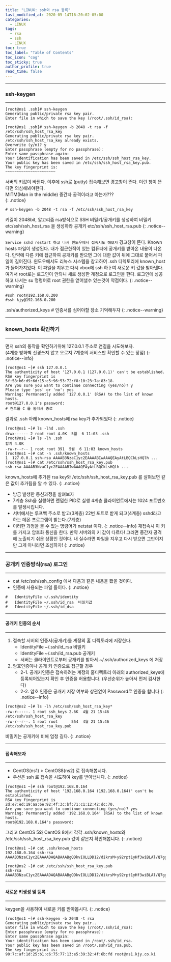 ```yaml
---
title: "LINUX: ssh와 rsa 등록"
last_modified_at: 2020-05-14T16:20:02-05:00
categories:
  - LINUX
tags:
  - rsa
  - ssh
  - LINUX
toc: true 
toc_label: "Table of Contents"
toc_icon: "cog"
toc_sticky: true 
author_profile: true 
read_time: false 
---
```

---
### ssh-keygen
---
```console
[root@ns1 .ssh]# ssh-keygen
Generating public/private rsa key pair.
Enter file in which to save the key (/root/.ssh/id_rsa):

[root@ns1 .ssh]# ssh-keygen -b 2048 -t rsa -f /etc/ssh/ssh_host_rsa_key
Generating public/private rsa key pair.
/etc/ssh/ssh_host_rsa_key already exists.
Overwrite (y/n)? y
Enter passphrase (empty for no passphrase):
Enter same passphrase again:
Your identification has been saved in /etc/ssh/ssh_host_rsa_key.
Your public key has been saved in /etc/ssh/ssh_host_rsa_key.pub.
The key fingerprint is:
~~~~~~~~~~~~~~~~~~~~~~

```
서버의 키값이 바뀐다. 이후에 ssh로 (putty) 접속해보면 경고창이 뜬다. 이런 창이 뜬다면 의심해봐야한다.   
MITM(Man in the middle) 중간자 공격이라고 아는가???   
{: .notice}
```
# ssh-keygen -b 2048 -t rsa -f /etc/ssh/ssh_host_rsa_key
```
키길이 2048bit, 알고리즘 rsa방식으로 SSH 비밀키/공개키를 생성하여 비밀키 etc/ssh/ssh_host_rsa 을 생성하라 공개키 etc/ssh/ssh_host_rsa.pub
{: .notice--warning}

`Service sshd restart 하고 나서 윈도우에서 접속시도 해보자`
경고창이 뜬다. Known hosts 파일이 생성된다. 내가 접근한적이 있는 컴퓨터에 공개키를 받아온 내용이 나온다. 만약에 다른 키에 접근하여 공개키를 받으면 그에 대한 값이 뒤에 그대로 붙어서 파일이 길어진다.
윈도우에서도 리눅스 시스템을 참고하여 .ssh 디렉토리에 known_host가 들어가져있다. 이 파일을 지우고 다시 vbox에 ssh 하ㅏ여 새로운 키 값을 받아낸다. 여기서 root로는 로그인이 안되니 새로 생성한 계정으로 로그인을 한다. 로그인에 성공하고 나서는 su 명령어로 root 권한을 얻어낼수 있는것이 약점이다.
{: .notice--warning}
```
#ssh root@192.168.0.200
#ssh kjy@192.168.0.200
```
.ssh/authorized_keys # 인증서를 심어야할 장소 기억해두자
{: .notice--warning}

---
### known_hosts 확인하기
---
먼저 ssh의 동작을 확인하기위해 127.0.0.1 주소로 연결을 시도해보자.  
(4계층 방화벽 신경쓰지 않고 오로지 7계층의 서비스만 확인할 수 있는 장점)
{: .notice--info}

```console
[root@ns1 ~]# ssh 127.0.0.1
The authenticity of host '127.0.0.1 (127.0.0.1)' can't be established.
RSA key fingerprint is 5f:58:b6:d9:6d:15:c5:96:53:72:f8:10:23:7a:83:18.
Are you sure you want to continue connecting (yes/no)? y
Please type 'yes' or 'no': yes
Warning: Permanently added '127.0.0.1' (RSA) to the list of known hosts.
root@127.0.0.1's password:
# 컨트롤 C 를 눌러서 종료
```
결과로 .ssh 아래 known_hosts에 rsa key가 추가되었다
{: .notice}
```console
[root@ns1 ~]# ls -lhd .ssh
drwx------ 2 root root 4.0K  5월  6 11:03 .ssh
[root@ns1 ~]# ls -lh .ssh
합계 4.0K
-rw-r--r-- 1 root root 391  5월  6 11:03 known_hosts
[root@ns1 ~]# cat -n .ssh/known_hosts
1  127.0.0.1 ssh-rsa AAAAB3NzaC1yc2EAAAABIwAAAQEAyAtLBQCkLsHQlh ...
[root@ns1 ~]# cat /etc/ssh/ssh_host_rsa_key.pub
ssh-rsa AAAAB3NzaC1yc2EAAAABIwAAAQEAyAtLBQCkLsHQlh ...
``` 
known_hosts에 추가된 rsa key와 /etc/ssh/ssh_host_rsa_key.pub 를 살펴보면 같은 값이 추가됨을 알 수 있다.
{: .notice}

* 방금 발생한 통신과정을 살펴보자
* 7계층 Ssh을 실행하면 랜덤한 PID로 실행 4계층 클라이언트에서는 1024 포트번호를 발생시킵니다.
* 서버에서는 루프백 주소로 받고(3계층) 22번 포트로 받게 되고(4계층) sshd라고 하는 데몬 프로그램이 받는다.(7계층)
* 이러한 과정을 볼 수 있는 명령어가 netstat 이다.
{: .notice--info}
재접속시 이 키를 가지고 암호화 통신을 한다. 만약 서버와의 키 값이 다르다! 그러면 중간자 공격에 노출되기 쉬운 상황인 것이다. 내 실수라면 파일을 지우고 다시 받으면 그만이지만 그게 아니라면 조심하자!
{: .notice}

---
### 공개키 인증방식(rsa) 로그인
---

* cat /etc/ssh/ssh_config 에서 다음과 같은 내용을 봤을 것이다.
* 인증에 사용되는 파일 들이다.
{: .notice}
```  console
#   IdentityFile ~/.ssh/identity
#   IdentityFile ~/.ssh/id_rsa	비밀키값
#   IdentityFile ~/.ssh/id_dsa
```

---
#### 공개키 인증의 순서
---
1. 접속할 서버의 인증서(공개키)를 계정의 홈 디렉토리에 저장한다.
	* IdentityFile ~/.ssh/id_rsa 비밀키
	* IdentityFile ~/.ssh/id_rsa.pub 공개키
	* 서버는 클라이언트로부터 공개키를 받아서 ~/.ssh/authorized_keys 에 저장
2. 암호인증이나 공개 키 인증으로 접근할 경우
	* 2-1. 공개키인증은 접속하려는 계정의 홈디렉토리 아래의 authorized_keys에 등록되어있는지 확인 후 인증을 허용합니다. (우선순위가 높아서 먼저 검사한다)
	* 2-2. 암호 인증은 공개키 저장 여부와 상관없이 Password로 인증을 합니다
{: .notice--info}

```console
[root@ns2 ~]# ls -lh /etc/ssh/ssh_host_rsa_key*
-rw-r-----. 1 root ssh_keys 2.6K  4월 21 15:46 /etc/ssh/ssh_host_rsa_key
-rw-r--r--. 1 root root      554  4월 21 15:46 /etc/ssh/ssh_host_rsa_key.pub
```
비밀키는 공개키에 비해 엄청 길다.
{: .notice}

---
#### 접속해보자
---
* CentOS(ns1) > CentOS8(ns2) 로 접속해봅시다.
* 우선은 ssh 로 접속을 시도하여 key를 받아냅니다.
{: .notice}
```console
[root@ns1 ~]# ssh root@192.168.0.164
The authenticity of host '192.168.0.164 (192.168.0.164)' can't be established.
RSA key fingerprint is 2d:e7:ed:19:aa:6e:92:4f:3c:bf:71:c1:12:42:dc:70.
Are you sure you want to continue connecting (yes/no)? yes
Warning: Permanently added '192.168.0.164' (RSA) to the list of known hosts.
root@192.168.0.164's password:
```
그리고 CentOS 5와 CentOS 8에서 각각 .ssh/known_hosts와 /etc/ssh/ssh_host_rsa_key.pub 값이 같은지 확인해봅니다.
{: .notice}
```console
[root@ns1 ~]# cat .ssh/known_hosts
192.168.0.164 ssh-rsa AAAAB3NzaC1yc2EAAAADAQABAAABgQDkvIOLLDD12/dikrsM+y92rpt1yHf3wiBLAl/Q7ggm39QC3WuCeQkoLWA
```
```console
[root@ns2 ~]# cat /etc/ssh/ssh_host_rsa_key.pub
ssh-rsa AAAAB3NzaC1yc2EAAAADAQABAAABgQDkvIOLLDD12/dikrsM+y92rpt1yHf3wiBLAl/Q7ggm39QC3WuCeQkoLWA
```
---
#### 새로운 키생성 및 등록
---
keygen을 사용하여 새로운 키를 받아봅시다.
{: .notice}
```console
[root@ns1 ~]# ssh-keygen -b 2048 -t rsa
Generating public/private rsa key pair..
Enter file in which to save the key (/root/.ssh/id_rsa):
Enter passphrase (empty for no passphrase):
Enter same passphrase again:
Your identification has been saved in /root/.ssh/id_rsa.
Your public key has been saved in /root/.ssh/id_rsa.pub.
The key fingerprint is:
90:7c:af:1d:25:b1:c6:75:77:13:e5:39:32:4f:6b:fd root@ns1.kjy.co.ki
```




















